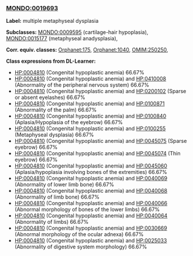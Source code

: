 
### [MONDO:0019693](http://purl.obolibrary.org/obo/MONDO_0019693)
**Label:** multiple metaphyseal dysplasia

**Subclasses:** [MONDO:0009595](http://purl.obolibrary.org/obo/MONDO_0009595) (cartilage-hair hypoplasia), [MONDO:0015177](http://purl.obolibrary.org/obo/MONDO_0015177) (metaphyseal anadysplasia), 

**Corr. equiv. classes:** [Orphanet:175](http://www.orpha.net/ORDO/Orphanet_175), [Orphanet:1040](http://www.orpha.net/ORDO/Orphanet_1040), [OMIM:250250](http://purl.obolibrary.org/obo/OMIM_250250), 

**Class expressions from DL-Learner:**

- [HP:0004810](http://purl.obolibrary.org/obo/HP_0004810) (Congenital hypoplastic anemia) 66.67%
- [HP:0004810](http://purl.obolibrary.org/obo/HP_0004810) (Congenital hypoplastic anemia) and [HP:0410008](http://purl.obolibrary.org/obo/HP_0410008) (Abnormality of the peripheral nervous system) 66.67%
- [HP:0004810](http://purl.obolibrary.org/obo/HP_0004810) (Congenital hypoplastic anemia) and [HP:0200102](http://purl.obolibrary.org/obo/HP_0200102) (Sparse or absent eyelashes) 66.67%
- [HP:0004810](http://purl.obolibrary.org/obo/HP_0004810) (Congenital hypoplastic anemia) and [HP:0100871](http://purl.obolibrary.org/obo/HP_0100871) (Abnormality of the palm) 66.67%
- [HP:0004810](http://purl.obolibrary.org/obo/HP_0004810) (Congenital hypoplastic anemia) and [HP:0100840](http://purl.obolibrary.org/obo/HP_0100840) (Aplasia/Hypoplasia of the eyebrow) 66.67%
- [HP:0004810](http://purl.obolibrary.org/obo/HP_0004810) (Congenital hypoplastic anemia) and [HP:0100255](http://purl.obolibrary.org/obo/HP_0100255) (Metaphyseal dysplasia) 66.67%
- [HP:0004810](http://purl.obolibrary.org/obo/HP_0004810) (Congenital hypoplastic anemia) and [HP:0045075](http://purl.obolibrary.org/obo/HP_0045075) (Sparse eyebrow) 66.67%
- [HP:0004810](http://purl.obolibrary.org/obo/HP_0004810) (Congenital hypoplastic anemia) and [HP:0045074](http://purl.obolibrary.org/obo/HP_0045074) (Thin eyebrow) 66.67%
- [HP:0004810](http://purl.obolibrary.org/obo/HP_0004810) (Congenital hypoplastic anemia) and [HP:0045060](http://purl.obolibrary.org/obo/HP_0045060) (Aplasia/hypoplasia involving bones of the extremities) 66.67%
- [HP:0004810](http://purl.obolibrary.org/obo/HP_0004810) (Congenital hypoplastic anemia) and [HP:0040069](http://purl.obolibrary.org/obo/HP_0040069) (Abnormality of lower limb bone) 66.67%
- [HP:0004810](http://purl.obolibrary.org/obo/HP_0004810) (Congenital hypoplastic anemia) and [HP:0040068](http://purl.obolibrary.org/obo/HP_0040068) (Abnormality of limb bone) 66.67%
- [HP:0004810](http://purl.obolibrary.org/obo/HP_0004810) (Congenital hypoplastic anemia) and [HP:0040066](http://purl.obolibrary.org/obo/HP_0040066) (Abnormal morphology of bones of the lower limbs) 66.67%
- [HP:0004810](http://purl.obolibrary.org/obo/HP_0004810) (Congenital hypoplastic anemia) and [HP:0040064](http://purl.obolibrary.org/obo/HP_0040064) (Abnormality of limbs) 66.67%
- [HP:0004810](http://purl.obolibrary.org/obo/HP_0004810) (Congenital hypoplastic anemia) and [HP:0030669](http://purl.obolibrary.org/obo/HP_0030669) (Abnormal morphology of the ocular adnexa) 66.67%
- [HP:0004810](http://purl.obolibrary.org/obo/HP_0004810) (Congenital hypoplastic anemia) and [HP:0025033](http://purl.obolibrary.org/obo/HP_0025033) (Abnormality of digestive system morphology) 66.67%


